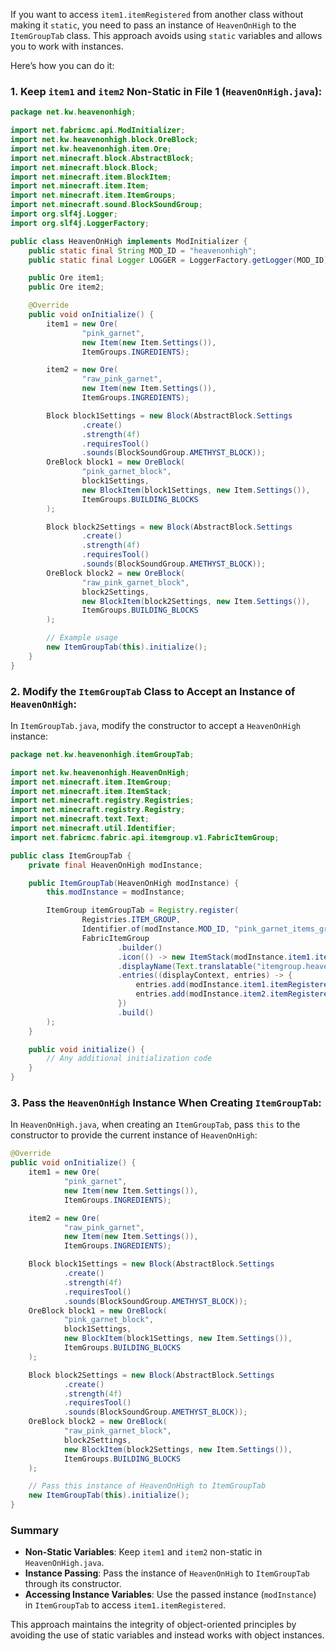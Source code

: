 If you want to access `item1.itemRegistered` from another class without making it `static`, you need to pass an instance of `HeavenOnHigh` to the `ItemGroupTab` class. This approach avoids using `static` variables and allows you to work with instances.

Here’s how you can do it:

### 1. Keep `item1` and `item2` Non-Static in File 1 (`HeavenOnHigh.java`):

```java
package net.kw.heavenonhigh;

import net.fabricmc.api.ModInitializer;
import net.kw.heavenonhigh.block.OreBlock;
import net.kw.heavenonhigh.item.Ore;
import net.minecraft.block.AbstractBlock;
import net.minecraft.block.Block;
import net.minecraft.item.BlockItem;
import net.minecraft.item.Item;
import net.minecraft.item.ItemGroups;
import net.minecraft.sound.BlockSoundGroup;
import org.slf4j.Logger;
import org.slf4j.LoggerFactory;

public class HeavenOnHigh implements ModInitializer {
    public static final String MOD_ID = "heavenonhigh";
    public static final Logger LOGGER = LoggerFactory.getLogger(MOD_ID);

    public Ore item1;
    public Ore item2;

    @Override
    public void onInitialize() {
        item1 = new Ore(
                "pink_garnet",
                new Item(new Item.Settings()),
                ItemGroups.INGREDIENTS);

        item2 = new Ore(
                "raw_pink_garnet",
                new Item(new Item.Settings()),
                ItemGroups.INGREDIENTS);

        Block block1Settings = new Block(AbstractBlock.Settings
                .create()
                .strength(4f)
                .requiresTool()
                .sounds(BlockSoundGroup.AMETHYST_BLOCK));
        OreBlock block1 = new OreBlock(
                "pink_garnet_block",
                block1Settings,
                new BlockItem(block1Settings, new Item.Settings()),
                ItemGroups.BUILDING_BLOCKS
        );

        Block block2Settings = new Block(AbstractBlock.Settings
                .create()
                .strength(4f)
                .requiresTool()
                .sounds(BlockSoundGroup.AMETHYST_BLOCK));
        OreBlock block2 = new OreBlock(
                "raw_pink_garnet_block",
                block2Settings,
                new BlockItem(block2Settings, new Item.Settings()),
                ItemGroups.BUILDING_BLOCKS
        );

        // Example usage
        new ItemGroupTab(this).initialize();
    }
}
```

### 2. Modify the `ItemGroupTab` Class to Accept an Instance of `HeavenOnHigh`:

In `ItemGroupTab.java`, modify the constructor to accept a `HeavenOnHigh` instance:

```java
package net.kw.heavenonhigh.itemGroupTab;

import net.kw.heavenonhigh.HeavenOnHigh;
import net.minecraft.item.ItemGroup;
import net.minecraft.item.ItemStack;
import net.minecraft.registry.Registries;
import net.minecraft.registry.Registry;
import net.minecraft.text.Text;
import net.minecraft.util.Identifier;
import net.fabricmc.fabric.api.itemgroup.v1.FabricItemGroup;

public class ItemGroupTab {
    private final HeavenOnHigh modInstance;

    public ItemGroupTab(HeavenOnHigh modInstance) {
        this.modInstance = modInstance;

        ItemGroup itemGroupTab = Registry.register(
                Registries.ITEM_GROUP,
                Identifier.of(modInstance.MOD_ID, "pink_garnet_items_group"),
                FabricItemGroup
                        .builder()
                        .icon(() -> new ItemStack(modInstance.item1.itemRegistered))
                        .displayName(Text.translatable("itemgroup.heavenonhigh.pink_garnet_items_group"))
                        .entries((displayContext, entries) -> {
                            entries.add(modInstance.item1.itemRegistered);
                            entries.add(modInstance.item2.itemRegistered);
                        })
                        .build()
        );
    }

    public void initialize() {
        // Any additional initialization code
    }
}
```

### 3. Pass the `HeavenOnHigh` Instance When Creating `ItemGroupTab`:

In `HeavenOnHigh.java`, when creating an `ItemGroupTab`, pass `this` to the constructor to provide the current instance of `HeavenOnHigh`:

```java
@Override
public void onInitialize() {
    item1 = new Ore(
            "pink_garnet",
            new Item(new Item.Settings()),
            ItemGroups.INGREDIENTS);

    item2 = new Ore(
            "raw_pink_garnet",
            new Item(new Item.Settings()),
            ItemGroups.INGREDIENTS);

    Block block1Settings = new Block(AbstractBlock.Settings
            .create()
            .strength(4f)
            .requiresTool()
            .sounds(BlockSoundGroup.AMETHYST_BLOCK));
    OreBlock block1 = new OreBlock(
            "pink_garnet_block",
            block1Settings,
            new BlockItem(block1Settings, new Item.Settings()),
            ItemGroups.BUILDING_BLOCKS
    );

    Block block2Settings = new Block(AbstractBlock.Settings
            .create()
            .strength(4f)
            .requiresTool()
            .sounds(BlockSoundGroup.AMETHYST_BLOCK));
    OreBlock block2 = new OreBlock(
            "raw_pink_garnet_block",
            block2Settings,
            new BlockItem(block2Settings, new Item.Settings()),
            ItemGroups.BUILDING_BLOCKS
    );

    // Pass this instance of HeavenOnHigh to ItemGroupTab
    new ItemGroupTab(this).initialize();
}
```

### Summary

- **Non-Static Variables**: Keep `item1` and `item2` non-static in `HeavenOnHigh.java`.
- **Instance Passing**: Pass the instance of `HeavenOnHigh` to `ItemGroupTab` through its constructor.
- **Accessing Instance Variables**: Use the passed instance (`modInstance`) in `ItemGroupTab` to access `item1.itemRegistered`.

This approach maintains the integrity of object-oriented principles by avoiding the use of static variables and instead works with object instances.